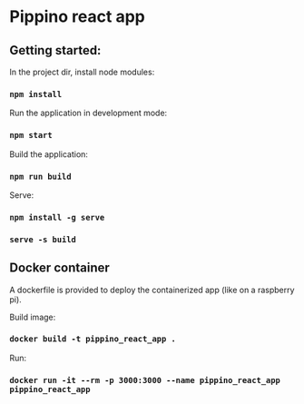# Pippino react app

## Getting started:

In the project dir, install node modules:

### `npm install`

Run the application in development mode:

### `npm start`

Build the application:

### `npm run build`

Serve:

### `npm install -g serve`
### `serve -s build`

## Docker container

A dockerfile is provided to deploy the containerized app (like on a raspberry pi).

Build image:

### `docker build -t pippino_react_app .`

Run:

### `docker run -it --rm -p 3000:3000 --name pippino_react_app pippino_react_app`

